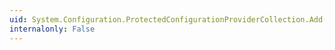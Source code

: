 ```yaml
---
uid: System.Configuration.ProtectedConfigurationProviderCollection.Add(System.Configuration.Provider.ProviderBase)
internalonly: False
---
```

